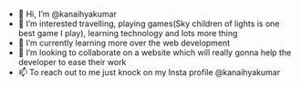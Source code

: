 - 👋 Hi, I’m @kanaihyakumar
- 👀 I’m interested travelling, playing games(Sky children of lights is one best game I play), learning technology and lots more thing
- 🌱 I’m currently learning more over the web development
- 💞️ I’m looking to collaborate on a website which will really gonna help the developer to ease their work
- 📫 To reach out to me just knock on my Insta profile @kanaihyakumar

<!---
kanaihyakumar/kanaihyakumar is a ✨ special ✨ repository because its `README.md` (this file) appears on your GitHub profile.
You can click the Preview link to take a look at your changes.
--->
